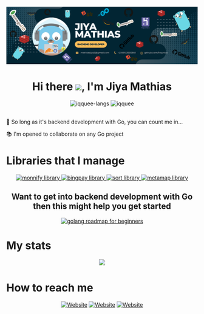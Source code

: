 <p>
    <img src="./static/img.png"></img>
</p>

<h1 align="center">Hi there <img
src="https://github.com/blackcater/blackcater/raw/main/images/Hi.gif" height="32" />, I'm <b>Jiya Mathias</b></h1>
<div>
<div align="center">
    <img height="150em" src="https://github-readme-stats.vercel.app/api/top-langs/?username=iqquee&layout=compact&show_icon=true&theme=radical&count-private=true&exclude_repo=hisearch,evidence-church,UMCA-blog,my-portfolio-website,college-of-health,ninjafood,zimatty,zickiss," alt="iqquee-langs"/>
    <img height="150em" src="https://github-readme-stats.vercel.app/api/?username=iqquee&layout=compact&show_icon=true&theme=radical&count_private=true" alt="iqquee"/>
</div>
<br />
<p>👀 So long as it's backend development with Go, you can count me in...</p>
<p>📚 I'm opened to collaborate on any Go project</p>
</div>

<div>
    <h1>Libraries that I manage</h1>
    <div align="center">
      <a  href="https://github.com/iqquee/monnify-go" target="_blank">
        <img src="https://github-readme-stats.vercel.app/api/pin/?username=iqquee&repo=monnify-go&theme=radical" alt="monnify library"/>
      </a>
      <a href="https://github.com/iqquee/bingpay-go" target="_blank">
        <img src="https://github-readme-stats.vercel.app/api/pin/?username=iqquee&repo=bingpay-go&theme=radical" alt="bingpay library"/>
      </a>
      <a href="https://github.com/iqquee/sort" target="_blank">
      <img src="https://github-readme-stats.vercel.app/api/pin/?username=iqquee&repo=sort&theme=radical" alt="sort library"/>
      </a>
      <a href="https://github.com/iqquee/metamap" target="_blank">
      <img src="https://github-readme-stats.vercel.app/api/pin/?username=iqquee&repo=metamap&theme=radical" alt="metamap library"/>
      </a>
    </div>
</div>


<div align="center">
<h2>Want to get into backend development with Go then this might help you get started</h2>
 <a href="https://github.com/iqquee/Golang_roadmap_for_beginners" target="_blank">
      <img height="150em" src="https://github-readme-stats.vercel.app/api/pin/?username=iqquee&repo=Golang_roadmap_for_beginners&theme=radical" alt="golang roadmap for beginners"/>
    </a>
</div>

<div>
<h1>My stats</h2>
<div align="center">
 <img src="http://github-readme-streak-stats.herokuapp.com/?user=iqquee&theme=algolia&background=0d1117&hide_border=true" />
  <!-- <img src="https://activity-graph.herokuapp.com/graph?username=hisyntax&theme=react-dark&hide_border=true"/> -->
</div>
</div>




<div>
<h1>How to reach me</h1>
    <div style="display: inline_block" align="center">
    <a href="https://www.linkedin.com/in/iqquee/"><img height="40" alt="Website" src="https://img.shields.io/badge/LinkedIn-0077B5?style=for-the-badge&logo=linkedin&logoColor=white" /></a>
    <a href="mailto:mathiasjiya2@gmail.com"><img height="40" alt="Website" src="https://img.shields.io/badge/Gmail-12100a?style=for-the-badge&logo=gmail&logoColor=white" /></a>
    <a href=https://twitter.com/iqquee_><img height="40" alt="Website" src="https://img.shields.io/badge/Twitter-0077B5?style=for-the-badge&logo=twitter&logoColor=white" /></a>
</div>
</div>

<!-- <img align="center" height="40" width="40" src="https://raw.githubusercontent.com/devicons/devicon/master/icons/go/go-original.svg"> -->
